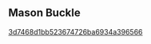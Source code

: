 ## Mason Buckle
[3d7468d1bb523674726ba6934a396566](https://github.com/user-attachments/assets/e40b975b-547d-4c24-b0d8-6e21d87687b7)
<!--!


**MinusMason/MinusMason** is a ✨ _special_ ✨ repository because its `README.md` (this file) appears on your GitHub profile.

Here are some ideas to get you started:

- 🔭 I’m currently working on ...
- 🌱 I’m currently learning ...
- 👯 I’m looking to collaborate on ...
- 🤔 I’m looking for help with ...
- 💬 Ask me about ...
- 📫 How to reach me: ...
- 😄 Pronouns: ...
- ⚡ Fun fact: ...
-->
